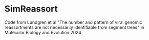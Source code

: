 # SimReassort
Code from Lundgren et al "The number and pattern of viral genomic reassortments are not necessarily identifiable from segment trees" in Molecular Biology and Evolution 2024
